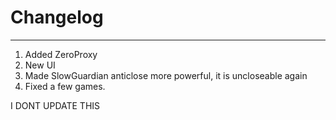# Changelog

---

1. Added ZeroProxy
2. New UI
3. Made SlowGuardian anticlose more powerful, it is uncloseable again
4. Fixed a few games.



I DONT UPDATE THIS